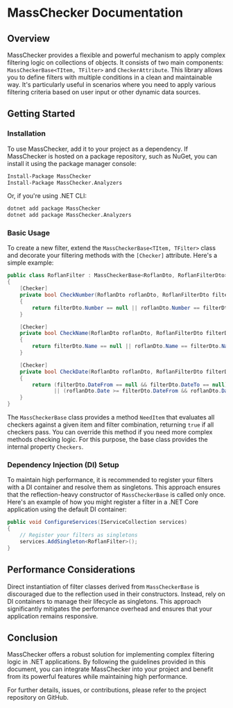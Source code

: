 # MassChecker Documentation

## Overview

MassChecker provides a flexible and powerful mechanism to apply complex filtering logic on collections of objects. It consists of two main components: `MassCheckerBase<TItem, TFilter>` and `CheckerAttribute`. This library allows you to define filters with multiple conditions in a clean and maintainable way. It's particularly useful in scenarios where you need to apply various filtering criteria based on user input or other dynamic data sources.

## Getting Started

### Installation

To use MassChecker, add it to your project as a dependency. If MassChecker is hosted on a package repository, such as NuGet, you can install it using the package manager console:

```bash
Install-Package MassChecker
Install-Package MassChecker.Analyzers
```

Or, if you're using .NET CLI:

```bash
dotnet add package MassChecker
dotnet add package MassChecker.Analyzers
```

### Basic Usage

To create a new filter, extend the `MassCheckerBase<TItem, TFilter>` class and decorate your filtering methods with the `[Checker]` attribute. Here's a simple example:

```csharp
public class RoflanFilter : MassCheckerBase<RoflanDto, RoflanFilterDto>
{
    [Checker]
    private bool CheckNumber(RoflanDto roflanDto, RoflanFilterDto filterDto)
    {
        return filterDto.Number == null || roflanDto.Number == filterDto.Number;
    }

    [Checker]
    private bool CheckName(RoflanDto roflanDto, RoflanFilterDto filterDto)
    {
        return filterDto.Name == null || roflanDto.Name == filterDto.Name;
    }

    [Checker]
    private bool CheckDate(RoflanDto roflanDto, RoflanFilterDto filterDto)
    {
        return (filterDto.DateFrom == null && filterDto.DateTo == null) 
               || (roflanDto.Date >= filterDto.DateFrom && roflanDto.Date <= filterDto.DateTo);
    }
}
```

The `MassCheckerBase` class provides a method `NeedItem` that evaluates all checkers against a given item and filter combination, returning `true` if all checkers pass. You can override this method if you need more complex methods checking logic. For this purpose, the base class provides the internal property `Checkers`.

### Dependency Injection (DI) Setup

To maintain high performance, it is recommended to register your filters with a DI container and resolve them as singletons. This approach ensures that the reflection-heavy constructor of `MassCheckerBase` is called only once. Here's an example of how you might register a filter in a .NET Core application using the default DI container:

```csharp
public void ConfigureServices(IServiceCollection services)
{
    // Register your filters as singletons
    services.AddSingleton<RoflanFilter>();
}
```

## Performance Considerations

Direct instantiation of filter classes derived from `MassCheckerBase` is discouraged due to the reflection used in their constructors. Instead, rely on DI containers to manage their lifecycle as singletons. This approach significantly mitigates the performance overhead and ensures that your application remains responsive.

## Conclusion

MassChecker offers a robust solution for implementing complex filtering logic in .NET applications. By following the guidelines provided in this document, you can integrate MassChecker into your project and benefit from its powerful features while maintaining high performance.

For further details, issues, or contributions, please refer to the project repository on GitHub.
